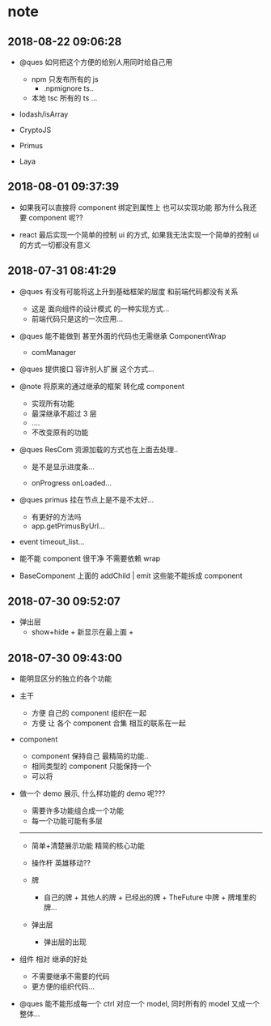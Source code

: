 # note

## 2018-08-22 09:06:28

- @ques 如何把这个方便的给别人用同时给自己用

  - npm 只发布所有的 js
    - .npmignore ts..
  - 本地 tsc 所有的 ts ...

- lodash/isArray

- CryptoJS

- Primus

- Laya

## 2018-08-01 09:37:39

- 如果我可以直接将 component 绑定到属性上 也可以实现功能 那为什么我还要 component 呢??

- react 最后实现一个简单的控制 ui 的方式, 如果我无法实现一个简单的控制 ui 的方式一切都没有意义

## 2018-07-31 08:41:29

- @ques 有没有可能将这上升到基础框架的层度 和前端代码都没有关系

  - 这是 面向组件的设计模式 的一种实现方式...
  - 前端代码只是这的一次应用...

- @ques 能不能做到 甚至外面的代码也无需继承 ComponentWrap

  - comManager

- @ques 提供接口 容许别人扩展 这个方式...

- @note 将原来的通过继承的框架 转化成 component

  - 实现所有功能
  - 最深继承不超过 3 层
  - ....
  - 不改变原有的功能

- @ques ResCom 资源加载的方式也在上面去处理..

  - 是不是显示进度条...

  - onProgress onLoaded...

- @ques primus 挂在节点上是不是不太好...

  - 有更好的方法吗
  - app.getPrimusByUrl...

- event timeout_list...

- 能不能 component 很干净 不需要依赖 wrap

- BaseComponent 上面的 addChild | emit 这些能不能拆成 component

## 2018-07-30 09:52:07

- 弹出层
  - show+hide + 新显示在最上面 +

## 2018-07-30 09:43:00

- 能明显区分的独立的各个功能

- 主干

  - 方便 自己的 component 组织在一起
  - 方便 让 各个 component 合集 相互的联系在一起

- component

  - component 保持自己 最精简的功能..
  - 相同类型的 component 只能保持一个
  - 可以将

- 做一个 demo 展示, 什么样功能的 demo 呢???

  - 需要许多功能组合成一个功能
  - 每一个功能可能有多层

  ***

  - 简单+清楚展示功能 精简的核心功能
  - 操作杆 英雄移动??
  - 牌

    - 自己的牌 + 其他人的牌 + 已经出的牌 + TheFuture 中牌 + 牌堆里的牌...

  - 弹出层
    - 弹出层的出现

- 组件 相对 继承的好处

  - 不需要继承不需要的代码
  - 更方便的组织代码...

- @ques 能不能形成每一个 ctrl 对应一个 model, 同时所有的 model 又成一个整体...
